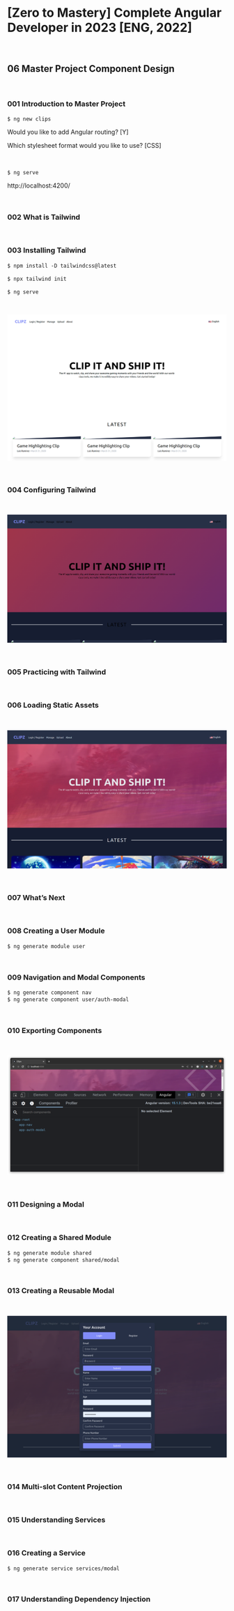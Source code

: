 # [Zero to Mastery] Complete Angular Developer in 2023 [ENG, 2022]

<br/>

## 06 Master Project Component Design

<br/>

### 001 Introduction to Master Project

```
$ ng new clips
```

Would you like to add Angular routing? [Y]

Which stylesheet format would you like to use? [CSS]

<br/>

```
$ ng serve
```

http://localhost:4200/

<br/>

### 002 What is Tailwind

<br/>

### 003 Installing Tailwind

```
$ npm install -D tailwindcss@latest
```

```
$ npx tailwind init
```

```
$ ng serve
```

<br/>

![Application](/img/pic-m06-p01.png?raw=true)

<br/>

### 004 Configuring Tailwind

<br/>

![Application](/img/pic-m06-p02.png?raw=true)

<br/>

### 005 Practicing with Tailwind

<br/>

### 006 Loading Static Assets

<br/>

![Application](/img/pic-m06-p03.png?raw=true)

<br/>

### 007 What’s Next

<br/>

### 008 Creating a User Module

```
$ ng generate module user
```

<br/>

### 009 Navigation and Modal Components

```
$ ng generate component nav
$ ng generate component user/auth-modal
```

<br/>

### 010 Exporting Components

<br/>

![Application](/img/pic-m06-p04.png?raw=true)

<br/>

### 011 Designing a Modal

<br/>

### 012 Creating a Shared Module

```
$ ng generate module shared
$ ng generate component shared/modal
```

<br/>

### 013 Creating a Reusable Modal

<br/>

![Application](/img/pic-m06-p05.png?raw=true)

<br/>

### 014 Multi-slot Content Projection

<br/>

### 015 Understanding Services

<br/>

### 016 Creating a Service

```
$ ng generate service services/modal
```

<br/>

### 017 Understanding Dependency Injection

